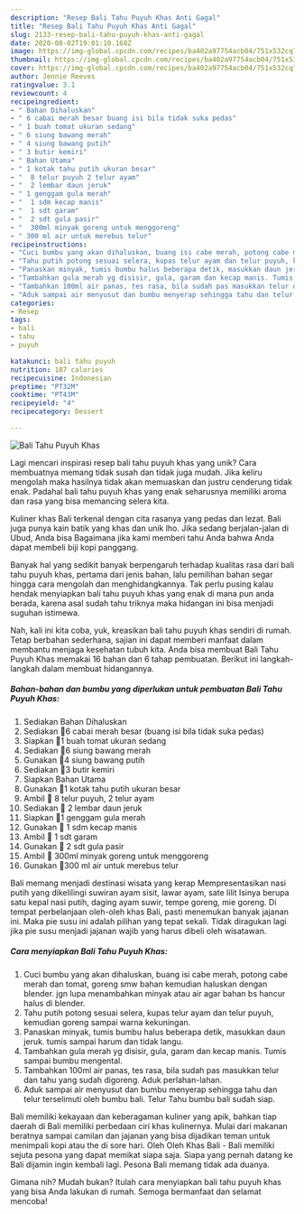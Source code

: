```yaml
---
description: "Resep Bali Tahu Puyuh Khas Anti Gagal"
title: "Resep Bali Tahu Puyuh Khas Anti Gagal"
slug: 2133-resep-bali-tahu-puyuh-khas-anti-gagal
date: 2020-08-02T19:01:10.168Z
image: https://img-global.cpcdn.com/recipes/ba402a97754acb04/751x532cq70/bali-tahu-puyuh-khas-foto-resep-utama.jpg
thumbnail: https://img-global.cpcdn.com/recipes/ba402a97754acb04/751x532cq70/bali-tahu-puyuh-khas-foto-resep-utama.jpg
cover: https://img-global.cpcdn.com/recipes/ba402a97754acb04/751x532cq70/bali-tahu-puyuh-khas-foto-resep-utama.jpg
author: Jennie Reeves
ratingvalue: 3.1
reviewcount: 4
recipeingredient:
- " Bahan Dihaluskan"
- " 6 cabai merah besar buang isi bila tidak suka pedas"
- " 1 buah tomat ukuran sedang"
- " 6 siung bawang merah"
- " 4 siung bawang putih"
- " 3 butir kemiri"
- " Bahan Utama"
- " 1 kotak tahu putih ukuran besar"
- "  8 telur puyuh 2 telur ayam"
- "  2 lembar daun jeruk"
- " 1 genggam gula merah"
- "  1 sdm kecap manis"
- "  1 sdt garam"
- "  2 sdt gula pasir"
- "  300ml minyak goreng untuk menggoreng"
- " 300 ml air untuk merebus telur"
recipeinstructions:
- "Cuci bumbu yang akan dihaluskan, buang isi cabe merah, potong cabe merah dan tomat, goreng smw bahan kemudian haluskan dengan blender. jgn lupa menambahkan minyak atau air agar bahan bs hancur halus di blender."
- "Tahu putih potong sesuai selera, kupas telur ayam dan telur puyuh, kemudian goreng sampai warna kekuningan."
- "Panaskan minyak, tumis bumbu halus beberapa detik, masukkan daun jeruk. tumis sampai harum dan tidak langu."
- "Tambahkan gula merah yg disisir, gula, garam dan kecap manis. Tumis sampai bumbu mengental."
- "Tambahkan 100ml air panas, tes rasa, bila sudah pas masukkan telur dan tahu yang sudah digoreng. Aduk perlahan-lahan."
- "Aduk sampai air menyusut dan bumbu menyerap sehingga tahu dan telur terselimuti oleh bumbu bali. Telur Tahu bumbu bali sudah siap."
categories:
- Resep
tags:
- bali
- tahu
- puyuh

katakunci: bali tahu puyuh 
nutrition: 187 calories
recipecuisine: Indonesian
preptime: "PT32M"
cooktime: "PT43M"
recipeyield: "4"
recipecategory: Dessert

---
```



![Bali Tahu Puyuh Khas](https://img-global.cpcdn.com/recipes/ba402a97754acb04/751x532cq70/bali-tahu-puyuh-khas-foto-resep-utama.jpg)

Lagi mencari inspirasi resep bali tahu puyuh khas yang unik? Cara membuatnya memang tidak susah dan tidak juga mudah. Jika keliru mengolah maka hasilnya tidak akan memuaskan dan justru cenderung tidak enak. Padahal bali tahu puyuh khas yang enak seharusnya memiliki aroma dan rasa yang bisa memancing selera kita.

Kuliner khas Bali terkenal dengan cita rasanya yang pedas dan lezat. Bali juga punya kain batik yang khas dan unik lho. Jika sedang berjalan-jalan di Ubud, Anda bisa Bagaimana jika kami memberi tahu Anda bahwa Anda dapat membeli biji kopi panggang.

Banyak hal yang sedikit banyak berpengaruh terhadap kualitas rasa dari bali tahu puyuh khas, pertama dari jenis bahan, lalu pemilihan bahan segar hingga cara mengolah dan menghidangkannya. Tak perlu pusing kalau hendak menyiapkan bali tahu puyuh khas yang enak di mana pun anda berada, karena asal sudah tahu triknya maka hidangan ini bisa menjadi suguhan istimewa.


Nah, kali ini kita coba, yuk, kreasikan bali tahu puyuh khas sendiri di rumah. Tetap berbahan sederhana, sajian ini dapat memberi manfaat dalam membantu menjaga kesehatan tubuh kita. Anda bisa membuat Bali Tahu Puyuh Khas memakai 16 bahan dan 6 tahap pembuatan. Berikut ini langkah-langkah dalam membuat hidangannya.

<!--inarticleads1-->

##### Bahan-bahan dan bumbu yang diperlukan untuk pembuatan Bali Tahu Puyuh Khas:

1. Sediakan  Bahan Dihaluskan
1. Sediakan  🍎6 cabai merah besar (buang isi bila tidak suka pedas)
1. Siapkan  🍎1 buah tomat ukuran sedang
1. Sediakan  🍎6 siung bawang merah
1. Gunakan  🍎4 siung bawang putih
1. Sediakan  🍎3 butir kemiri
1. Siapkan  Bahan Utama
1. Gunakan  🥙1 kotak tahu putih ukuran besar
1. Ambil  🥙 8 telur puyuh, 2 telur ayam
1. Sediakan  🍏 2 lembar daun jeruk
1. Siapkan  🍏1 genggam gula merah
1. Gunakan  🍏 1 sdm kecap manis
1. Ambil  🍏 1 sdt garam
1. Gunakan  🍏 2 sdt gula pasir
1. Ambil  🥩 300ml minyak goreng untuk menggoreng
1. Gunakan  🥩300 ml air untuk merebus telur


Bali memang menjadi destinasi wisata yang kerap Mempresentasikan nasi putih yang dikelilingi suwiran ayam sisit, lawar ayam, sate lilit Isinya berupa satu kepal nasi putih, daging ayam suwir, tempe goreng, mie goreng. Di tempat perbelanjaan oleh-oleh khas Bali, pasti menemukan banyak jajanan ini. Maka pie susu ini adalah pilihan yang tepat sekali. Tidak diragukan lagi jika pie susu menjadi jajanan wajib yang harus dibeli oleh wisatawan. 

<!--inarticleads2-->

##### Cara menyiapkan Bali Tahu Puyuh Khas:

1. Cuci bumbu yang akan dihaluskan, buang isi cabe merah, potong cabe merah dan tomat, goreng smw bahan kemudian haluskan dengan blender. jgn lupa menambahkan minyak atau air agar bahan bs hancur halus di blender.
1. Tahu putih potong sesuai selera, kupas telur ayam dan telur puyuh, kemudian goreng sampai warna kekuningan.
1. Panaskan minyak, tumis bumbu halus beberapa detik, masukkan daun jeruk. tumis sampai harum dan tidak langu.
1. Tambahkan gula merah yg disisir, gula, garam dan kecap manis. Tumis sampai bumbu mengental.
1. Tambahkan 100ml air panas, tes rasa, bila sudah pas masukkan telur dan tahu yang sudah digoreng. Aduk perlahan-lahan.
1. Aduk sampai air menyusut dan bumbu menyerap sehingga tahu dan telur terselimuti oleh bumbu bali. Telur Tahu bumbu bali sudah siap.


Bali memiliki kekayaan dan keberagaman kuliner yang apik, bahkan tiap daerah di Bali memiliki perbedaan ciri khas kulinernya. Mulai dari makanan beratnya sampai camilan dan jajanan yang bisa dijadikan teman untuk menimpali kopi atau the di sore hari. Oleh Oleh Khas Bali - Bali memiliki sejuta pesona yang dapat memikat siapa saja. Siapa yang pernah datang ke Bali dijamin ingin kembali lagi. Pesona Bali memang tidak ada duanya. 

Gimana nih? Mudah bukan? Itulah cara menyiapkan bali tahu puyuh khas yang bisa Anda lakukan di rumah. Semoga bermanfaat dan selamat mencoba!
